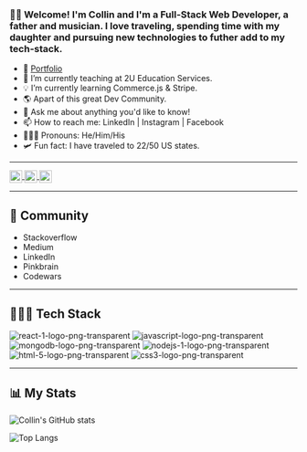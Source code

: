 ### 👋🏻 Welcome! I'm Collin and I'm a Full-Stack Web Developer, a father and musician. I love traveling, spending time with my daughter and pursuing new technologies to futher add to my tech-stack.

- 📝 [Portfolio](http://cporter.herokuapp.com/)
- 🔭 I’m currently teaching at 2U Education Services.
- 💡 I’m currently learning Commerce.js & Stripe.
- 🌎 Apart of this great Dev Community. 
- 💬 Ask me about anything you'd like to know!
- 📫 How to reach me: LinkedIn | Instagram | Facebook
- 👱🏼‍♂️ Pronouns: He/Him/His
- 🛩 Fun fact: I have traveled to 22/50 US states.

<hr/>

<a href="https://www.linkedin.com/in/collin-porter-7b65311a8/">
<img style="color:white;" align="center" alt="Collin Porter" width="22px" src="https://cdn.jsdelivr.net/npm/simple-icons@v3/icons/linkedin.svg" />
</a>
<a href="https://www.instagram.com/thewalsterofficial/">
<img align="center" alt="Collin Porter" width="22px" src="https://cdn.jsdelivr.net/npm/simple-icons@v3/icons/instagram.svg" />
</a>
<a href="https://www.facebook.com/portercol/">
<img align="center" alt="Collin Porter | Facebook" width="22px" src="https://cdn.jsdelivr.net/npm/simple-icons@v3/icons/youtube.svg" />
</a>

<hr/>

## 👥 Community
- Stackoverflow
- Medium
- LinkedIn
- Pinkbrain
- Codewars

<hr/>

## 👨🏼‍💻 Tech Stack
![react-1-logo-png-transparent](https://user-images.githubusercontent.com/65620655/163903407-d2dbff87-b376-4235-a43d-d85bf5790be3.png)
![javascript-logo-png-transparent](https://user-images.githubusercontent.com/65620655/163903418-d76a8860-fb4f-49e8-b15d-54ac467b6669.png)
![mongodb-logo-png-transparent](https://user-images.githubusercontent.com/65620655/163903450-6c0b65f1-0a30-4f5b-94ef-f539e3f56e69.png)
![nodejs-1-logo-png-transparent](https://user-images.githubusercontent.com/65620655/163903459-808cc498-ddb1-488c-b0bc-d397a6745fb5.png)
![html-5-logo-png-transparent](https://user-images.githubusercontent.com/65620655/163903657-d609c62d-cbe1-42bd-8667-fb801aa36459.png)
![css3-logo-png-transparent](https://user-images.githubusercontent.com/65620655/163904113-3e097167-7f1e-4e5e-8a6a-cfcac83496fa.png)

<hr/>
<!--- <code><img height="20" src=""></code>
<code><img height="20" src=""></code>
<code><img height="20" src=""></code>
<code><img height="20" src=""></code>
<code><img height="20" src=""></code> --->

## 📊 My Stats
![Collin's GitHub stats](https://github-readme-stats.vercel.app/api?username=portercol&show_icons=true&theme=radical)

![Top Langs](https://github-readme-stats.vercel.app/api/top-langs/?username=portercol@theme=dark)
